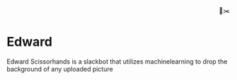 <p align="right">🤖✂️</p>

# Edward 

Edward Scissorhands is a slackbot that utilizes machinelearning to drop the background of any uploaded picture
